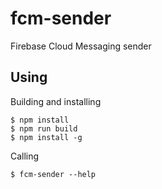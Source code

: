 # fcm-sender
Firebase Cloud Messaging sender

## Using

Building and installing
```
$ npm install
$ npm run build
$ npm install -g
```

Calling
```
$ fcm-sender --help
```